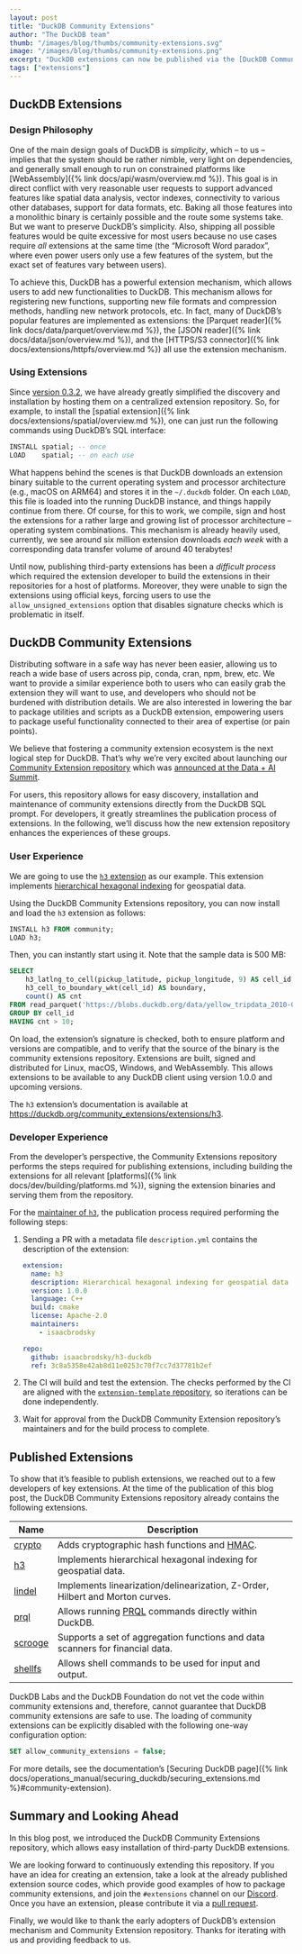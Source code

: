 ```yaml
---
layout: post
title: "DuckDB Community Extensions"
author: "The DuckDB team"
thumb: "/images/blog/thumbs/community-extensions.svg"
image: "/images/blog/thumbs/community-extensions.png"
excerpt: "DuckDB extensions can now be published via the [DuckDB Community Extensions repository](https://github.com/duckdb/community-extensions). The repository makes it easier for users to install extensions using the `INSTALL ⟨extension name⟩ FROM community` syntax. Extension developers avoid the burdens of compilation and distribution."
tags: ["extensions"]
---
```


## DuckDB Extensions

### Design Philosophy

One of the main design goals of DuckDB is *simplicity*, which – to us – implies that the system should be rather nimble, very light on dependencies, and generally small enough to run on constrained platforms like [WebAssembly]({% link docs/api/wasm/overview.md %}). This goal is in direct conflict with very reasonable user requests to support advanced features like spatial data analysis, vector indexes, connectivity to various other databases, support for data formats, etc. Baking all those features into a monolithic binary is certainly possible and the route some systems take. But we want to preserve DuckDB’s simplicity. Also, shipping all possible features would be quite excessive for most users because no use cases require *all* extensions at the same time (the “Microsoft Word paradox”, where even power users only use a few features of the system, but the exact set of features vary between users).

To achieve this, DuckDB has a powerful extension mechanism, which allows users to add new functionalities to DuckDB. This mechanism allows for registering new functions, supporting new file formats and compression methods, handling new network protocols, etc. In fact, many of DuckDB’s popular features are implemented as extensions: the [Parquet reader]({% link docs/data/parquet/overview.md %}), the [JSON reader]({% link docs/data/json/overview.md %}), and the [HTTPS/S3 connector]({% link docs/extensions/httpfs/overview.md %}) all use the extension mechanism.

### Using Extensions

Since [version 0.3.2](https://github.com/duckdb/duckdb/releases/tag/v0.3.2), we have already greatly simplified the discovery and installation by hosting them on a centralized extension repository. So, for example, to install the [spatial extension]({% link docs/extensions/spatial/overview.md %}), one can just run the following commands using DuckDB’s SQL interface:

```sql
INSTALL spatial; -- once
LOAD    spatial; -- on each use
```

What happens behind the scenes is that DuckDB downloads an extension binary suitable to the current operating system and processor architecture (e.g., macOS on ARM64) and stores it in the `~/.duckdb` folder. On each `LOAD`, this file is loaded into the running DuckDB instance, and things happily continue from there. Of course, for this to work, we compile, sign and host the extensions for a rather large and growing list of processor architecture – operating system combinations. This mechanism is already heavily used, currently, we see around six million extension downloads *each week* with a corresponding data transfer volume of around 40 terabytes!

Until now, publishing third-party extensions has been a *difficult process* which required the extension developer to build the extensions in their repositories for a host of platforms. Moreover, they were unable to sign the extensions using official keys, forcing users to use the `allow_unsigned_extensions` option that disables signature checks which is problematic in itself.

## DuckDB Community Extensions

Distributing software in a safe way has never been easier, allowing us to reach a wide base of users across pip, conda, cran, npm, brew, etc. We want to provide a similar experience both to users who can easily grab the extension they will want to use, and developers who should not be burdened with distribution details. We are also interested in lowering the bar to package utilities and scripts as a DuckDB extension, empowering users to package useful functionality connected to their area of expertise (or pain points).

We believe that fostering a community extension ecosystem is the next logical step for DuckDB. That’s why we’re very excited about launching our [Community Extension repository](https://github.com/duckdb/community-extensions/) which was [announced at the Data + AI Summit](https://youtu.be/wuP6iEYH11E?t=275).

For users, this repository allows for easy discovery, installation and maintenance of community extensions directly from the DuckDB SQL prompt. For developers, it greatly streamlines the publication process of extensions. In the following, we’ll discuss how the new extension repository enhances the experiences of these groups.

### User Experience

We are going to use the [`h3` extension](https://github.com/isaacbrodsky/h3-duckdb) as our example. This extension implements [hierarchical hexagonal indexing](https://github.com/uber/h3) for geospatial data.

Using the DuckDB Community Extensions repository, you can now install and load the `h3` extension as follows:

```sql
INSTALL h3 FROM community;
LOAD h3;
```

Then, you can instantly start using it. Note that the sample data is 500 MB:

```sql
SELECT
    h3_latlng_to_cell(pickup_latitude, pickup_longitude, 9) AS cell_id,
    h3_cell_to_boundary_wkt(cell_id) AS boundary,
    count() AS cnt
FROM read_parquet('https://blobs.duckdb.org/data/yellow_tripdata_2010-01.parquet')
GROUP BY cell_id
HAVING cnt > 10;
```

On load, the extension’s signature is checked, both to ensure platform and versions are compatible, and to verify that the source of the binary is the community extensions repository. Extensions are built, signed and distributed for Linux, macOS, Windows, and WebAssembly. This allows extensions to be available to any DuckDB client using version 1.0.0 and upcoming versions.

The `h3` extension’s documentation is available at <https://duckdb.org/community_extensions/extensions/h3>.

### Developer Experience

From the developer’s perspective, the Community Extensions repository performs the steps required for publishing extensions, including building the extensions for all relevant [platforms]({% link docs/dev/building/platforms.md %}), signing the extension binaries and serving them from the repository.

For the [maintainer of `h3`](https://github.com/isaacbrodsky/), the publication process required performing the following steps:

1. Sending a PR with a metadata file `description.yml` contains the description of the extension:

   ```yaml
   extension:
     name: h3
     description: Hierarchical hexagonal indexing for geospatial data
     version: 1.0.0
     language: C++
     build: cmake
     license: Apache-2.0
     maintainers:
       - isaacbrodsky

   repo:
     github: isaacbrodsky/h3-duckdb
     ref: 3c8a5358e42ab8d11e0253c70f7cc7d37781b2ef
   ```

2. The CI will build and test the extension. The checks performed by the CI are aligned with the [`extension-template` repository](https://github.com/duckdb/extension-template), so iterations can be done independently.

3. Wait for approval from the DuckDB Community Extension repository’s maintainers and for the build process to complete.

## Published Extensions

To show that it’s feasible to publish extensions, we reached out to a few developers of key extensions. At the time of the publication of this blog post, the DuckDB Community Extensions repository already contains the following extensions.

<div class="narrow_table"></div>

| Name | Description |
|----|------------|
| [crypto](https://github.com/rustyconover/duckdb-crypto-extension) | Adds cryptographic hash functions and [HMAC](https://en.wikipedia.org/wiki/HMAC). |
| [h3](https://github.com/isaacbrodsky/h3-duckdb) | Implements hierarchical hexagonal indexing for geospatial data. |
| [lindel](https://github.com/rustyconover/duckdb-lindel-extension) | Implements linearization/delinearization, Z-Order, Hilbert and Morton curves. |
| [prql](https://github.com/ywelsch/duckdb-prql) | Allows running [PRQL](https://prql-lang.org/) commands directly within DuckDB. |
| [scrooge](https://github.com/pdet/Scrooge-McDuck) | Supports a set of aggregation functions and data scanners for financial data. |
| [shellfs](https://github.com/rustyconover/duckdb-shellfs-extension) | Allows shell commands to be used for input and output. |

DuckDB Labs and the DuckDB Foundation do not vet the code within community extensions and, therefore, cannot guarantee that DuckDB community extensions are safe to use. The loading of community extensions can be explicitly disabled with the following one-way configuration option:

```sql
SET allow_community_extensions = false;
```

For more details, see the documentation’s [Securing DuckDB page]({% link docs/operations_manual/securing_duckdb/securing_extensions.md %}#community-extension).

## Summary and Looking Ahead

In this blog post, we introduced the DuckDB Community Extensions repository, which allows easy installation of third-party DuckDB extensions.

We are looking forward to continuously extending this repository. If you have an idea for creating an extension, take a look at the already published extension source codes, which provide good examples of how to package community extensions, and join the `#extensions` channel on our [Discord](https://discord.duckdb.org/).
Once you have an extension, please contribute it via a [pull request](https://github.com/duckdb/community-extensions/pulls).

Finally, we would like to thank the early adopters of DuckDB’s extension mechanism and Community Extension repository. Thanks for iterating with us and providing feedback to us.
